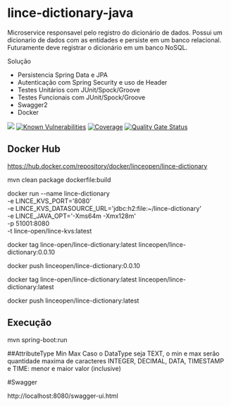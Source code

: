 # lince-dictionary-java

Microservice responsavel pelo registro do dicionário de dados. Possui um dicionario de dados com as entidades e persiste em um banco relacional.
Futuramente deve registrar o dicionário em um banco NoSQL.

Solução

* Persistencia Spring Data e JPA
* Autenticação com Spring Security e uso de Header
* Testes Unitários com JUnit/Spock/Groove
* Testes Funcionais com JUnit/Spock/Groove
* Swagger2
* Docker

![](https://github.com/lince-open/lince-dictionary-java/workflows/Java%20CI/badge.svg)
[![Known Vulnerabilities](https://snyk.io/test/github/lince-open/lince-dictionary-java/badge.svg)](https://snyk.io/test/github/pedrozatta/lince-dictionary-java)
[![Coverage](https://sonarcloud.io/api/project_badges/measure?project=lince-open_lince-dictionary-java&metric=coverage)](https://sonarcloud.io/dashboard?id=lince-open_lince-dictionary-java)
[![Quality Gate Status](https://sonarcloud.io/api/project_badges/measure?project=lince-open_lince-dictionary-java&metric=alert_status)](https://sonarcloud.io/dashboard?id=lince-open_lince-dictionary-java)


## Docker Hub

https://hub.docker.com/repository/docker/linceopen/lince-dictionary

mvn clean package dockerfile:build

docker run --name lince-dictionary \
-e LINCE_KVS_PORT='8080' \
-e LINCE_KVS_DATASOURCE_URL='jdbc:h2:file:~/lince-dictionary' \
-e LINCE_JAVA_OPT='-Xms64m -Xmx128m' \
-p 51001:8080 \
-t lince-open/lince-kvs:latest

docker tag lince-open/lince-dictionary:latest linceopen/lince-dictionary:0.0.10

docker push linceopen/lince-dictionary:0.0.10

docker tag lince-open/lince-dictionary:latest linceopen/lince-dictionary:latest

docker push linceopen/lince-dictionary:latest

## Execução
mvn spring-boot:run



##AttributeType Min Max
Caso o DataType seja TEXT, o min e max serão quantidade maxima de caracteres
INTEGER, DECIMAL, DATA, TIMESTAMP e TIME:  menor e maior valor (inclusive)

#Swagger

http://localhost:8080/swagger-ui.html

